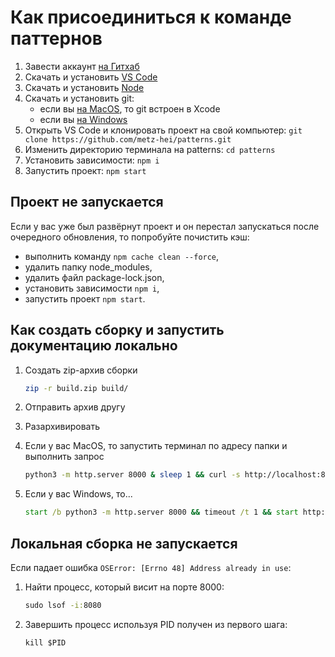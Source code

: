 # Как присоединиться к команде паттернов

1. Завести аккаунт [на Гитхаб](https://github.com/)
2. Скачать и установить [VS Code](https://code.visualstudio.com/)
3. Скачать и установить [Node](https://nodejs.org/en/download/prebuilt-installer)
4. Скачать и установить git:
   - если вы [на MacOS](https://developer.apple.com/xcode/), то git встроен в Xcode
   - если вы [на Windows](https://git-scm.com/downloads/win)
5. Открыть VS Code и клонировать проект на свой компьютер: ```git clone https://github.com/metz-hei/patterns.git```
6. Изменить директорию терминала на patterns: ```cd patterns```
7. Установить зависимости: ```npm i```
8. Запустить проект: ```npm start```

## Проект не запускается

Если у вас уже был развёрнут проект и он перестал запускаться после очередного обновления, то попробуйте почистить кэш:

- выполнить команду `npm cache clean --force`,
- удалить папку node_modules,
- удалить файл package-lock.json,
- установить зависимости `npm i`,
- запустить проект `npm start`.

## Как создать сборку и запустить документацию локально

1. Создать zip-архив сборки

   ```bash
   zip -r build.zip build/
   ```

2. Отправить архив другу
3. Разархивировать
4. Если у вас MacOS, то запустить терминал по адресу папки и выполнить запрос

   ```bash
   python3 -m http.server 8000 & sleep 1 && curl -s http://localhost:8000 > /dev/null && open http://localhost:8000
   ```

5. Если у вас Windows, то...

   ```cmd
   start /b python3 -m http.server 8000 && timeout /t 1 && start http://localhost:8000
   ```

## Локальная сборка не запускается

Если падает ошибка `OSError: [Errno 48] Address already in use`:

1. Найти процесс, который висит на порте 8000:

   ```cmd
   sudo lsof -i:8080
   ```

2. Завершить процесс используя PID получен из первого шага:

   ```cmd
   kill $PID
   ```
